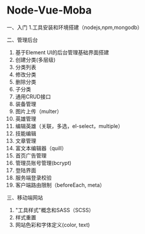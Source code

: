 # Node-Vue-Moba
一、入门
1.工具安装和环境搭建（nodejs,npm,mongodb）

二、管理后台
1. 基于Element UI的后台管理基础界面搭建
2. 创建分类(多层级)
3. 分类列表
4. 修改分类
5. 删除分类
6. 子分类
7. 通用CRUD接口
8. 装备管理
9. 图片上传（multer）
10. 英雄管理
11. 编辑英雄（关联，多选，el-select，multiple）
12. 技能编辑
13. 文章管理
14. 富文本编辑器（quill）
15. 首页广告管理
16. 管理员账号管理(bcrypt)
17. 登陆界面
19. 服务端登录校验
20. 客户端路由限制（beforeEach, meta）

三、移动端网站
1. "工具样式"概念和SASS（SCSS）
2. 样式重置
3. 网站色彩和字体定义(color, text)


